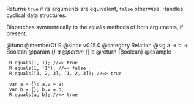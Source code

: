 Returns `true` if its arguments are equivalent, `false` otherwise. Handles
cyclical data structures.

Dispatches symmetrically to the `equals` methods of both arguments, if
present.

@func
@memberOf R
@since v0.15.0
@category Relation
@sig a -> b -> Boolean
@param {*} a
@param {*} b
@return {Boolean}
@example

     R.equals(1, 1); //=> true
     R.equals(1, '1'); //=> false
     R.equals([1, 2, 3], [1, 2, 3]); //=> true

     var a = {}; a.v = a;
     var b = {}; b.v = b;
     R.equals(a, b); //=> true

